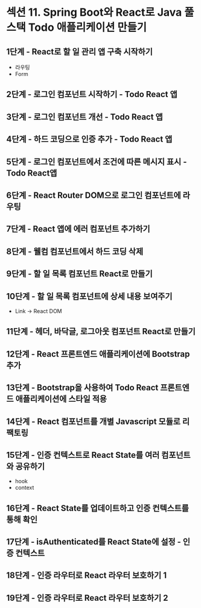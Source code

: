 # 섹션 11. Spring Boot와 React로 Java 풀스택 Todo 애플리케이션 만들기

## 1단계 - React로 할 일 관리 앱 구축 시작하기

- 라우팅
- Form

## 2단계 - 로그인 컴포넌트 시작하기 - Todo React 앱

## 3단계 - 로그인 컴포넌트 개선 - Todo React 앱

## 4단계 - 하드 코딩으로 인증 추가 - Todo React 앱

## 5단계 - 로그인 컴포넌트에서 조건에 따른 메시지 표시 - Todo React앱

## 6단계 - React Router DOM으로 로그인 컴포넌트에 라우팅

## 7단계 - React 앱에 에러 컴포넌트 추가하기

## 8단계 - 웰컴 컴포넌트에서 하드 코딩 삭제

## 9단계 - 할 일 목록 컴포넌트 React로 만들기

## 10단계 - 할 일 목록 컴포넌트에 상세 내용 보여주기

- Link → React DOM

## 11단계 - 헤더, 바닥글, 로그아웃 컴포넌트 React로 만들기

## 12단계 - React 프론트엔드 애플리케이션에 Bootstrap 추가

## 13단계 - Bootstrap을 사용하여 Todo React 프론트엔드 애플리케이션에 스타일 적용

## 14단계 - React 컴포넌트를 개별 Javascript 모듈로 리팩토링

## 15단계 - 인증 컨텍스트로 React State를 여러 컴포넌트와 공유하기

- hook
- context

## 16단계 - React State를 업데이트하고 인증 컨텍스트를 통해 확인

## 17단계 - isAuthenticated를 React State에 설정 - 인증 컨텍스트

## 18단계 - 인증 라우터로 React 라우터 보호하기 1

## 19단계 - 인증 라우터로 React 라우터 보호하기 2